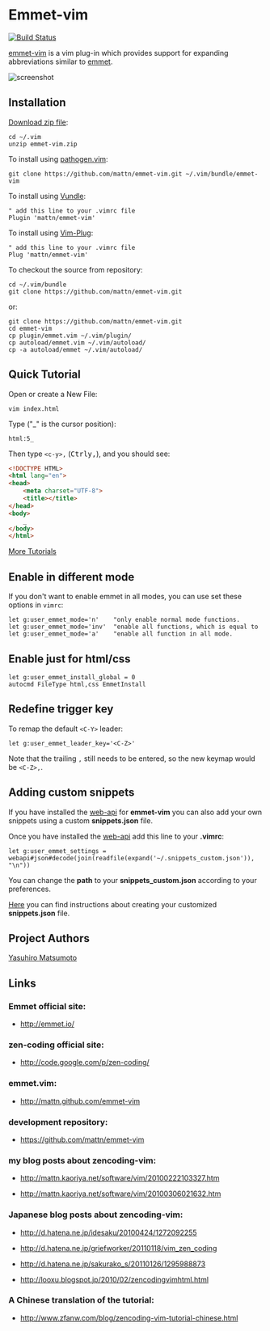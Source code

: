# Emmet-vim


[![Build Status](https://travis-ci.org/mattn/emmet-vim.svg?branch=master)](https://travis-ci.org/mattn/emmet-vim)

[emmet-vim](http://mattn.github.com/emmet-vim) is a vim plug-in
which provides support for expanding abbreviations similar to
[emmet](http://emmet.io/).

![screenshot](https://raw.githubusercontent.com/mattn/emmet-vim/master/doc/screenshot.gif)

## Installation

[Download zip file](http://www.vim.org/scripts/script.php?script_id=2981):

    cd ~/.vim
    unzip emmet-vim.zip

To install using [pathogen.vim](https://github.com/tpope/vim-pathogen):

    git clone https://github.com/mattn/emmet-vim.git ~/.vim/bundle/emmet-vim

To install using [Vundle](https://github.com/gmarik/vundle):

    " add this line to your .vimrc file
    Plugin 'mattn/emmet-vim'

To install using [Vim-Plug](https://github.com/junegunn/vim-plug):

    " add this line to your .vimrc file
    Plug 'mattn/emmet-vim'

To checkout the source from repository:

    cd ~/.vim/bundle
    git clone https://github.com/mattn/emmet-vim.git

or:

    git clone https://github.com/mattn/emmet-vim.git
    cd emmet-vim
    cp plugin/emmet.vim ~/.vim/plugin/
    cp autoload/emmet.vim ~/.vim/autoload/
    cp -a autoload/emmet ~/.vim/autoload/


## Quick Tutorial

Open or create a New File:

    vim index.html

Type ("\_" is the cursor position):

    html:5_

Then type `<c-y>,` (<kbd>Ctrl</kbd><kbd>y</kbd><kbd>,</kbd>), and you should see:

```html
<!DOCTYPE HTML>
<html lang="en">
<head>
	<meta charset="UTF-8">
	<title></title>
</head>
<body>
	_
</body>
</html>
```

[More Tutorials](https://raw.githubusercontent.com/mattn/emmet-vim/master/TUTORIAL)


## Enable in different mode

If you don't want to enable emmet in all modes,
you can use set these options in `vimrc`:

```vim
let g:user_emmet_mode='n'    "only enable normal mode functions.
let g:user_emmet_mode='inv'  "enable all functions, which is equal to
let g:user_emmet_mode='a'    "enable all function in all mode.
```

## Enable just for html/css

```vim
let g:user_emmet_install_global = 0
autocmd FileType html,css EmmetInstall
```

## Redefine trigger key
To remap the default `<C-Y>` leader:

```vim
let g:user_emmet_leader_key='<C-Z>'
```

Note that the trailing `,` still needs to be entered, so the new keymap would be `<C-Z>,`.

## Adding custom snippets
If you have installed the [web-api](https://github.com/mattn/webapi-vim) for **emmet-vim** you can also add your own snippets using a custom **snippets.json** file.

Once you have installed the [web-api](https://github.com/mattn/webapi-vim) add this line to your **.vimrc**:
```
let g:user_emmet_settings = webapi#json#decode(join(readfile(expand('~/.snippets_custom.json')), "\n"))
```
You can change the **path** to your **snippets_custom.json** according to your preferences.

[Here](http://docs.emmet.io/customization/snippets/) you can find instructions about creating your customized **snippets.json** file.

## Project Authors

[Yasuhiro Matsumoto](http://mattn.kaoriya.net/)

## Links

### Emmet official site:

* <http://emmet.io/>

### zen-coding official site:

* <http://code.google.com/p/zen-coding/>

### emmet.vim:

* <http://mattn.github.com/emmet-vim>

### development repository:

* <https://github.com/mattn/emmet-vim>

### my blog posts about zencoding-vim:

* <http://mattn.kaoriya.net/software/vim/20100222103327.htm>

* <http://mattn.kaoriya.net/software/vim/20100306021632.htm>

### Japanese blog posts about zencoding-vim:

* <http://d.hatena.ne.jp/idesaku/20100424/1272092255>

* <http://d.hatena.ne.jp/griefworker/20110118/vim_zen_coding>

* <http://d.hatena.ne.jp/sakurako_s/20110126/1295988873>

* <http://looxu.blogspot.jp/2010/02/zencodingvimhtml.html>

### A Chinese translation of the tutorial:

* <http://www.zfanw.com/blog/zencoding-vim-tutorial-chinese.html>

